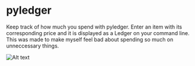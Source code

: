 # pyledger
Keep track of how much you spend with pyledger. Enter an item with its corresponding price and it is displayed as a Ledger
on your command line. 
This was made to make myself feel bad about spending so much on unneccessary things.

![Alt text](http://imgur.com/6qSRn36)
